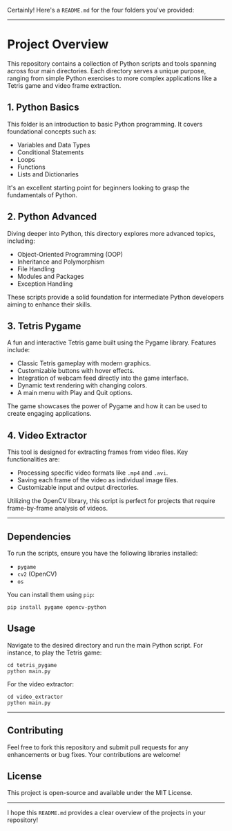 Certainly! Here's a `README.md` for the four folders you've provided:

---

# Project Overview

This repository contains a collection of Python scripts and tools spanning across four main directories. Each directory serves a unique purpose, ranging from simple Python exercises to more complex applications like a Tetris game and video frame extraction.

## 1. Python Basics

This folder is an introduction to basic Python programming. It covers foundational concepts such as:

- Variables and Data Types
- Conditional Statements
- Loops
- Functions
- Lists and Dictionaries

It's an excellent starting point for beginners looking to grasp the fundamentals of Python.

## 2. Python Advanced

Diving deeper into Python, this directory explores more advanced topics, including:

- Object-Oriented Programming (OOP)
- Inheritance and Polymorphism
- File Handling
- Modules and Packages
- Exception Handling

These scripts provide a solid foundation for intermediate Python developers aiming to enhance their skills.

## 3. Tetris Pygame

A fun and interactive Tetris game built using the Pygame library. Features include:

- Classic Tetris gameplay with modern graphics.
- Customizable buttons with hover effects.
- Integration of webcam feed directly into the game interface.
- Dynamic text rendering with changing colors.
- A main menu with Play and Quit options.

The game showcases the power of Pygame and how it can be used to create engaging applications.

## 4. Video Extractor

This tool is designed for extracting frames from video files. Key functionalities are:

- Processing specific video formats like `.mp4` and `.avi`.
- Saving each frame of the video as individual image files.
- Customizable input and output directories.

Utilizing the OpenCV library, this script is perfect for projects that require frame-by-frame analysis of videos.

---

## Dependencies

To run the scripts, ensure you have the following libraries installed:

- `pygame`
- `cv2` (OpenCV)
- `os`

You can install them using `pip`:

```
pip install pygame opencv-python
```

## Usage

Navigate to the desired directory and run the main Python script. For instance, to play the Tetris game:

```
cd tetris_pygame
python main.py
```

For the video extractor:

```
cd video_extractor
python main.py
```

---

## Contributing

Feel free to fork this repository and submit pull requests for any enhancements or bug fixes. Your contributions are welcome!

## License

This project is open-source and available under the MIT License.

---

I hope this `README.md` provides a clear overview of the projects in your repository!